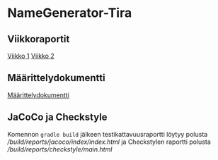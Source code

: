 # NameGenerator-Tira

## Viikkoraportit

[Viikko 1](https://github.com/ruuskal/NameGenerator-Tira/blob/main/Dokumentaatio/Viikkoraportti1.md) 
[Viikko 2](https://github.com/ruuskal/NameGenerator-Tira/blob/main/Dokumentaatio/Viikkoraportti2.md)

## Määrittelydokumentti

[Määrittelydokumentti](https://github.com/ruuskal/NameGenerator-Tira/blob/main/Dokumentaatio/M%C3%A4%C3%A4rittelydokumentti.md)

## JaCoCo ja Checkstyle

Komennon `gradle build` jälkeen testikattavuusraportti löytyy polusta
 */build/reports/jacoco/index/index.html* ja Checkstylen raportti polusta */build/reports/checkstyle/main.html*
